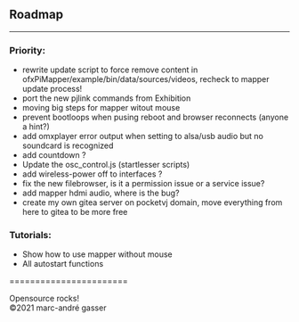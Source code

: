 ## Roadmap
**********

### Priority:


- rewrite update script to force remove content in ofxPiMapper/example/bin/data/sources/videos, recheck to mapper update process!
- port the new pjlink commands from Exhibition
- moving big steps for mapper witout mouse
- prevent bootloops when pusing reboot and browser reconnects (anyone a hint?)
- add omxplayer error output when setting to alsa/usb audio but no soundcard is recognized
- add countdown ?
- Update the osc_control.js (startlesser scripts)
- add wireless-power off to interfaces ?
- fix the new filebrowser, is it a permission issue or a service issue?
- add mapper hdmi audio, where is the bug?
- create my own gitea server on pocketvj domain, move everything from here to gitea to be more free


### Tutorials: <br />

- Show how to use mapper without mouse  <br />
- All autostart functions <br />



=======================<br />

Opensource rocks! <br />
©2021 marc-andré gasser

